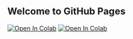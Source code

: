## Welcome to GitHub Pages

[![Open In Colab](https://colab.research.google.com/assets/colab-badge.svg)](https://colab.research.google.com/github/menonpg/pgss2020_CSLab_lecture2_temp/blob/master/MyNotebooks/myFirstScript.ipynb)
[![Open In Colab](https://colab.research.google.com/assets/colab-badge.svg)](https://colab.research.google.com/github/menonpg/pgss2020_CSLab_LectureFiles_temp/blob/master/MyNotebooks/LoadingIRISData.ipynb)
